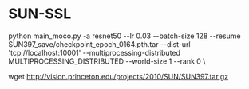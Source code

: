 # SUN-SSL
python main_moco.py \-a resnet50 \--lr 0.03 \--batch-size 128 \--resume SUN397_save/checkpoint_epoch_0164.pth.tar \--dist-url 'tcp://localhost:10001' --multiprocessing-distributed MULTIPROCESSING_DISTRIBUTED --world-size 1 --rank 0 \

wget http://vision.princeton.edu/projects/2010/SUN/SUN397.tar.gz
